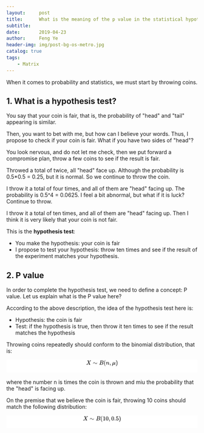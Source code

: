 ```yaml
---
layout:     post
title:      What is the meaning of the p value in the statistical hypothesis test?
subtitle:   
date:       2019-04-23
author:     Feng Ye
header-img: img/post-bg-os-metro.jpg
catalog: true
tags:
    - Matrix
---
```


When it comes to probability and statistics, we must start by throwing coins. 

## 1. What is a hypothesis test?

You say that your coin is fair, that is, the probability of "head" and "tail" appearing is similar.

Then, you want to bet with me, but how can I believe your words. Thus, I propose to check if your coin is fair. What if you have two sides of "head"? 

You look nervous, and do not let me check, then we put forward a compromise plan, throw a few coins to see if the result is fair.

Throwed a total of twice, all "head" face up. Although the probability is 0.5*0.5 = 0.25, but it is normal. So we continue to throw the coin.

I throw it a total of four times, and all of them are "head" facing up. The probability is 0.5^4 = 0.0625. I feel a bit abnormal, but what if it is luck? 
Continue to throw.

I throw it a total of ten times, and all of them are "head" facing up. Then I think it is very likely that your coin is not fair.

This is the **hypothesis test**:
- You make the hypothesis: your coin is fair
- I propose to test your hypothesis: throw ten times and see if the result of the experiment matches your hypothesis.

## 2. P value
In order to complete the hypothesis test, we need to define a concept: P value. 
Let us explain what is the P value here?

According to the above description, the idea of ​​the hypothesis test here is:
- Hypothesis: the coin is fair
- Test: if the hypothesis is true, then throw it ten times to see if the result matches the hypothesis

Throwing coins repeatedly should conform to the binomial distribution, that is:

![](/img/in-post/Pvalue/bn.png)

where the number n is times the coin is thrown and miu the probability that the "head" is facing up.

On the premise that we believe the coin is fair, throwing 10 coins should match the following distribution:

![](/img/in-post/Pvalue/bn1.svg)



